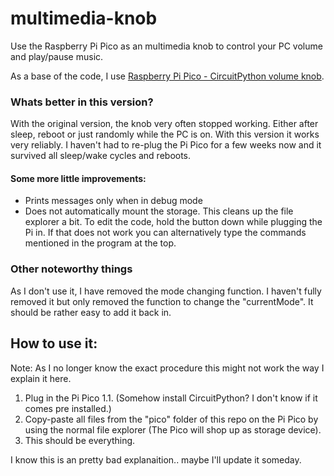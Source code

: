 # multimedia-knob
Use the Raspberry Pi Pico as an multimedia knob to control your PC volume and play/pause music.

As a base of the code, I use [Raspberry Pi Pico - CircuitPython volume knob](https://gist.github.com/maxmacstn/805991009e9302977f694e5b17a62b73).
### Whats better in this version?
With the original version, the knob very often stopped working. Either after sleep, reboot or just randomly while the PC is on. With this version it works very reliably. I haven't had to re-plug the Pi Pico for a few weeks now and it survived all sleep/wake cycles and reboots.

#### Some more little improvements:
- Prints messages only when in debug mode
- Does not automatically mount the storage. This cleans up the file explorer a bit. To edit the code, hold the button down while plugging the Pi in. If that does not work you can alternatively type the commands mentioned in the program at the top.

### Other noteworthy things
As I don't use it, I have removed the mode changing function. I haven't fully removed it but only removed the function to change the "currentMode". It should be rather easy to add it back in.

## How to use it:
Note: As I no longer know the exact procedure this might not work the way I explain it here.
1. Plug in the Pi Pico
1.1. (Somehow install CircuitPython? I don't know if it comes pre installed.) 
2. Copy-paste all files from the "pico" folder of this repo on the Pi Pico by using the normal file explorer (The Pico will shop up as storage device).
3. This should be everything.

I know this is an pretty bad explanaition.. maybe I'll update it someday.
